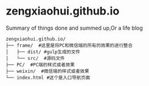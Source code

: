 # zengxiaohui.github.io
Summary of things done and summed up,Or a life blog

```
zengxiaohui.github.io/
├── frame/  #这里是将PC和微信端的所有的效果的进行整合
│   ├── dist/ #gulp生成的文件
│   └── src/  #源码文件
├── PC/  #PC端的样式或者效果
├── weixin/  #微信端的样式或者效果
└── index.html #这个是入口导航页面
```

